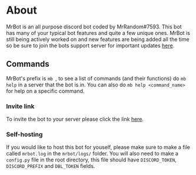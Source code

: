 # About
MrBot is an all purpose discord bot coded by MrRandom#7593. This bot has many of your typical bot features and quite a few unique ones. MrBot is still being actively worked on and new features are being added all the time so be sure to join the bots support server for important updates [here](https://discord.gg/fKbeTr4).

## Commands
MrBot's prefix is `mb `, to see a list of commands (and their functions) do `mb help` in a server that the bot is in. You can also do `mb help <command_name>` for help on a specific command.

### Invite link
To invite the bot to your server please click the link [here](https://discordapp.com/oauth2/authorize?client_id=424637852035317770&scope=bot&permissions=37080128).

### Self-hosting
If you would like to host this bot for youself, please make sure to make a file called `mrbot.log` in the `mrbot/logs/` folder. You will also need to make a `config.py` file in the root directory, this file should have `DISCORD_TOKEN`, `DISCORD_PREFIX` and `DBL_TOKEN` fields.
